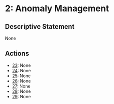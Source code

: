 # 2: Anomaly Management

## Descriptive Statement

None

## Actions

- [23](/assessments/actions/023.md): None
- [24](/assessments/actions/024.md): None
- [25](/assessments/actions/025.md): None
- [26](/assessments/actions/026.md): None
- [27](/assessments/actions/027.md): None
- [28](/assessments/actions/028.md): None
- [29](/assessments/actions/029.md): None

